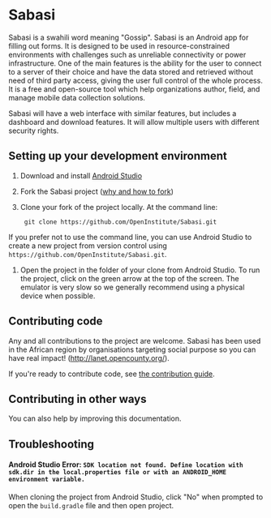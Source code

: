 # Sabasi
Sabasi is a swahili word meaning "Gossip". Sabasi is an Android app for filling out forms.  It is designed to be used in resource-constrained environments with challenges such as unreliable connectivity or power infrastructure. One of the main features is the ability for the user to connect to a server of their choice and have the data stored and retrieved without need of third party access, giving the user full control of the whole process. It is a free and open-source tool which help organizations author, field, and manage mobile data collection solutions. 

Sabasi will have a web interface with similar features, but includes a dashboard and download features. It will allow multiple users with different security rights.


## Setting up your development environment

1. Download and install [Android Studio](https://developer.android.com/studio/index.html) 

1. Fork the Sabasi project ([why and how to fork](https://help.github.com/articles/fork-a-repo/))

1. Clone your fork of the project locally. At the command line:

        git clone https://github.com/OpenInstitute/Sabasi.git

 If you prefer not to use the command line, you can use Android Studio to create a new project from version control using `https://github.com/OpenInstitute/Sabasi.git`. 

1. Open the project in the folder of your clone from Android Studio. To run the project, click on the green arrow at the top of the screen. The emulator is very slow so we generally recommend using a physical device when possible.


## Contributing code
Any and all contributions to the project are welcome. Sabasi has been used in the African region by organisations targeting social purpose so you can have real impact! (http://lanet.opencounty.org/).

If you're ready to contribute code, see [the contribution guide](CONTRIBUTING.md).

## Contributing in other ways

You can also help by improving this documentation.


## Troubleshooting
#### Android Studio Error: `SDK location not found. Define location with sdk.dir in the local.properties file or with an ANDROID_HOME environment variable.`
When cloning the project from Android Studio, click "No" when prompted to open the `build.gradle` file and then open project.
